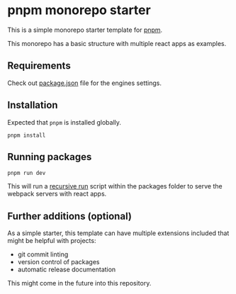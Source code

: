 # pnpm monorepo starter

This is a simple monorepo starter template for [pnpm](https://pnpm.io/).

This monorepo has a basic structure with multiple react apps as examples.

## Requirements

Check out [package.json](./package.json) file for the engines settings.

## Installation

Expected that `pnpm` is installed globally.

```shell
pnpm install
```

## Running packages

```shell
pnpm run dev
```

This will run a [recursive run](https://pnpm.io/cli/run#--recursive--r) script within the packages folder to serve the webpack servers with react apps.

## Further additions (optional)

As a simple starter, this template can have multiple extensions included that might be helpful with projects:

- git commit linting
- version control of packages
- automatic release documentation

This might come in the future into this repository.
